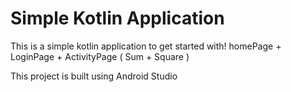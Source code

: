 # Simple Kotlin Application
This is a simple kotlin application to get started with! homePage + LoginPage + ActivityPage ( Sum + Square )

This project is built using Android Studio
